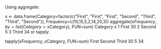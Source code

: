 Using aggregate:

x <- data.frame(Category=factor(c("First", "First", "First", "Second",
                                  "Third", "Third", "Second")), 
                Frequency=c(10,15,5,2,14,20,3))
aggregate(x$Frequency, by=list(Category=x$Category), FUN=sum)
  Category  x
1    First 30
2   Second  5
3    Third 34
or tapply:

tapply(x$Frequency, x$Category, FUN=sum)
 First Second  Third 
    30      5     34
